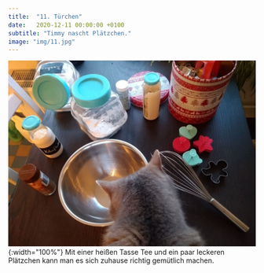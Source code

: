 ```yaml
---
title:  "11. Türchen"
date:   2020-12-11 00:00:00 +0100
subtitle: "Timmy nascht Plätzchen."
image: "img/11.jpg"
---
```


![Timmy](../img/11.jpg){:width="100%"}
Mit einer heißen Tasse Tee und ein paar leckeren Plätzchen kann man es sich zuhause richtig gemütlich machen.